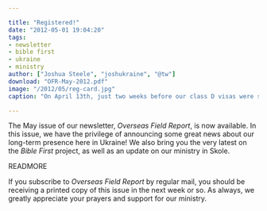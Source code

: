 ```yaml
---

title: "Registered!"
date: "2012-05-01 19:04:20"
tags:
- newsletter
- bible first
- ukraine
- ministry
author: ["Joshua Steele", "joshukraine", "@tw"]
download: "OFR-May-2012.pdf"
image: "/2012/05/reg-card.jpg"
caption: "On April 13th, just two weeks before our class D visas were set to expire, each member of our team received long-term residency cards like the one pictured above."

---
```


The May issue of our newsletter, *Overseas Field Report*, is now available. In this issue, we have the privilege of announcing some great news about our long-term presence here in Ukraine! We also bring you the very latest on the *Bible First* project, as well as an update on our ministry in Skole.

READMORE

If you subscribe to *Overseas Field Report* by regular mail, you should be receiving a printed copy of this issue in the next week or so. As always, we greatly appreciate your prayers and support for our ministry.
